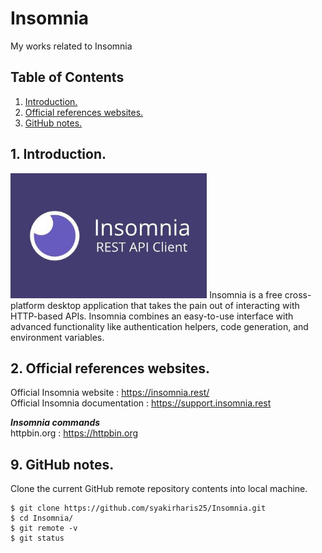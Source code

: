 # Insomnia
My works related to Insomnia

## Table of Contents
1. [Introduction.](#introduction)
2. [Official references websites.](#references)
3. [GitHub notes.](#github)

<a name="introduction"></a>
## 1. Introduction.
<img src="insomnia.jpg" height="200"> 
Insomnia is a free cross-platform desktop application that takes the pain out of interacting with HTTP-based APIs. Insomnia combines an easy-to-use interface with advanced functionality like authentication helpers, code generation, and environment variables.

<a name="references"></a>
## 2. Official references websites.
Official Insomnia website : https://insomnia.rest/ <br />
Official Insomnia documentation : https://support.insomnia.rest <br />

**_Insomnia commands_** <br />
httpbin.org : https://httpbin.org <br />

<a name="github"></a>
## 9. GitHub notes.
Clone the current GitHub remote repository contents into local machine.
```
$ git clone https://github.com/syakirharis25/Insomnia.git
$ cd Insomnia/
$ git remote -v
$ git status
